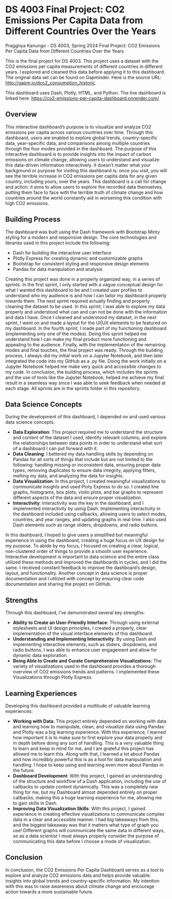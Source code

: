 # DS 4003 Final Project: CO2 Emissions Per Capita Data from Different Countries Over the Years

Praggnya Kanungo - DS 4003, Spring 2024 Final Project: CO2 Emissions Per Capita Data from Different Countries Over the Years 

This is the final project for DS 4003. This project uses a dataset with the CO2 emissions per capita measurements of different countries in different years. I explored and cleaned this data before applying it to this dashboard. The original data set can be found on Gapminder. Here is the source URL: http://gapm.io/dco2_consumption_historic.

This dashboard uses Dash, Plotly, HTML, and Python. The live dashboard is linked here:
https://co2-emissions-per-capita-dashboard.onrender.com/


## Overview
This interactive dashboard’s purpose is to visualize and analyze CO2 emissions per capita across various countries over time. Through this dashboard, users are enabled to explore global trends, country-specific data, year-specific data, and comparisons among multiple countries through the four modes provided in the dashboard. The purpose of this interactive dashboard is to provide insights into the impact of carbon emissions on climate change, allowing users to understand and visualize this data-driven information interactively. It doesn’t matter what your background or purpose for visiting this dashboard is; once you visit, you will see the terrible increase in CO2 emissions per capita data for any given country, including yours, over the years. This dashboard is a call for change and action; it aims to allow users to explore the recorded data themselves, putting them face to face with the terrible truth of climate change and how countries around the world constantly aid in worsening this condition with high CO2 emissions. 

## Building Process
The dashboard was built using the Dash framework with Bootstrap Minty styling for a modern and responsive design. The core technologies and libraries used in this project include the following:
- Dash for building the interactive user interface
- Plotly Express for creating dynamic and customizable graphs
- Bootstrap for consistent styling and responsive design elements
- Pandas for data manipulation and analysis

Creating this project was done in a properly organized way, in a series of sprints. In the first sprint, I only started with a vague conceptual design for what I wanted this dashboard to be and I created user profiles to understand who my audience is and how I can tailor my dashboard properly towards them. The next sprint required actually finding and properly cleaning the dataset to be used. In this sprint, I was able to explore my data properly and understood what can and can not be done with the information and data I have. Once I cleaned and understood my dataset, in the next sprint, I went on and made a layout for the UI|UX elements to be featured on my dashboard. In the fourth sprint, I made part of my functioning dashboard (implementing only one of the modes). Doing this sprint helped me understand how I can make my final product more functioning and appealing to the audience. Finally, with the implementation of the remaining modes and final touches, the final project was ready. Through the building process, I always did my initial work on a Jupyter Notebook, and then later integrated the code into my GitHub as a .py file. Doing the work initially on a Jupyter Notebook helped me make very quick and accessible changes to my code. In conclusion, the building process, which includes the sprints and the use of tools like the Jupyter Notebook, helped me achieve my final result in a seamless way since I was able to seek feedback when needed at each stage. All sprints are in the sprints folder in this repository.

## Data Science Concepts
During the development of this dashboard, I depended on and used various data science concepts:
- **Data Exploration**: This project required me to understand the structure and content of the dataset I used, identify relevant columns, and explore the relationships between data points in order to understand what sort of a dashboard I can put forward with it.
- **Data Cleaning**: I bettered my data handling skills by depending on Pandas for all sorts of things that include but are not limited to the following: handling missing or inconsistent data, ensuring proper data types, removing duplicates to ensure data integrity, applying filters, melting my data, and analyzing the data for insights.
- **Data Visualization**: In this project, I created meaningful visualizations to communicate insights and used Ploty Express to do so. I created line graphs, histograms, box plots, violin plots, and bar graphs to represent different aspects of the data and ensure proper visualization.
- **Interactivity**: Interactivity was the key in the dashboard, and I implemented interactivity by using Dash. Implementing interactivity in the dashboard included using callbacks, allowing users to select modes, countries, and year ranges, and updating graphs in real time. I also used Dash elements such as range sliders, dropdowns, and radio buttons.

In this dashboard, I hoped to give users a simplified but meaningful experience in using the dashboard, creating a huge focus on UX design for my purpose. To abide by my focus, I focused on creating a clear, logical, non-clustered order of things to provide a smooth user experience. Interactive development is important to data science and the entire class utilized these methods and improved the dashboards in cycles, and I did the same. I received constant feedback to improve the dashboard’s design, layout, and functionality. Another concept in data science is proper documentation and I utilized with concept by ensuring clear code documentation and sharing the project on GitHub.

## Strengths
Through this dashboard, I’ve demonstrated several key strengths:
- **Ability to Create an User-Friendly Interface**: Through using external stylesheets and UI design principles, I created a properly, clear implementation of the visual interface elements of this dashboard.
- **Understanding and Implementing Interactivity**: By using Dash and implementing interactive elements, such as sliders, dropdowns, and radio buttons, I was able to enhance user engagement and allow for dynamic data exploration.
- **Being Able to Create and Curate Comprehensive Visualizations**: The variety of visualizations used in the dashboard provides a thorough overview of CO2 emissions trends and patterns. I implemented these Visualizations through Plotly Express.

## Learning Experiences
Developing this dashboard provided a multitude of valuable learning experiences:
- **Working with Data**: This project entirely depended on working with data and learning how to manipulate, clean, and visualize data using Pandas and Plotly was a big learning experience. With this experience, I learned how important it is to make sure to first explore your data properly and in depth before doing any sort of handling. This is a very valuable thing to learn and keep in mind for me, and I am grateful this project has allowed me to learn this. Along with that, I learned a lot about Pandas and how incredibly powerful this is as a tool for data manipulation and handling. I hope to keep using and learning even more about Pandas in the future.
- **Dashboard Development**: With this project, I gained an understanding of the structure and workflow of a Dash application, including the use of callbacks to update content dynamically. This was a completely new thing for me, but my Dashboard almost depended entirely on proper callbacks, making this a huge learning experience for me, allowing me to gain skills in Dash.
- **Improving Data Visualization Skills**: With this project, I gained experience in creating effective visualizations to communicate complex data in a clear and accessible manner. I had big takeaways from this, and the biggest takeaway was that it matters what type of graph you use! Different graphs will communicate the same data in different ways, so as a data scientist I must always properly consider the purpose of communicating this data before I choose a mode of visualization.

## Conclusion
In conclusion, the CO2 Emissions Per Capita Dashboard serves as a tool to explore and analyze CO2 emissions data and helps provide valuable insights into global trends and country-specific information. My intention with this was to raise awareness about climate change and encourage action towards a more sustainable future. 
